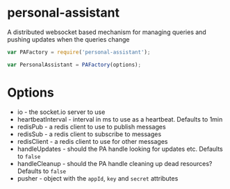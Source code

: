 personal-assistant
==================

A distributed websocket based mechanism for managing queries and pushing updates when the queries change

```javascript
var PAFactory = require('personal-assistant');

var PersonalAssistant = PAFactory(options);

```

# Options #

* io - the socket.io server to use
* heartbeatInterval - interval in ms to use as a heartbeat. Defaults to 1min
* redisPub - a redis client to use to publish messages
* redisSub - a redis client to subscribe to messages
* redisClient - a redis client to use for other messages
* handleUpdates - should the PA handle looking for updates etc. Defaults to `false`
* handleCleanup - should the PA handle cleaning up dead resources? Defaults to `false`
* pusher - object with the `appId`, `key` and `secret` attributes
